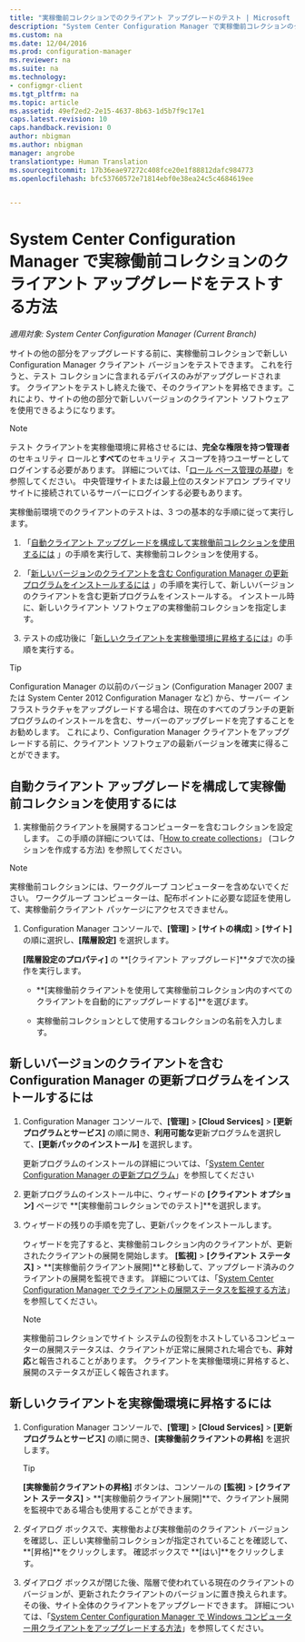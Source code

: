 ```yaml
---
title: "実稼働前コレクションでのクライアント アップグレードのテスト | Microsoft ドキュメント"
description: "System Center Configuration Manager で実稼働前コレクションのクライアント アップグレードをテストします。"
ms.custom: na
ms.date: 12/04/2016
ms.prod: configuration-manager
ms.reviewer: na
ms.suite: na
ms.technology:
- configmgr-client
ms.tgt_pltfrm: na
ms.topic: article
ms.assetid: 49ef2ed2-2e15-4637-8b63-1d5b7f9c17e1
caps.latest.revision: 10
caps.handback.revision: 0
author: nbigman
ms.author: nbigman
manager: angrobe
translationtype: Human Translation
ms.sourcegitcommit: 17b36eae97272c408fce20e1f88812dafc984773
ms.openlocfilehash: bfc53760572e71814ebf0e38ea24c5c4684619ee


---
```

# <a name="how-to-test-client-upgrades-in-a-preproduction-collection-in-system-center-configuration-manager"></a>System Center Configuration Manager で実稼働前コレクションのクライアント アップグレードをテストする方法

*適用対象: System Center Configuration Manager (Current Branch)*

サイトの他の部分をアップグレードする前に、実稼働前コレクションで新しい Configuration Manager クライアント バージョンをテストできます。  これを行うと、テスト コレクションに含まれるデバイスのみがアップグレードされます。 クライアントをテストし終えた後で、そのクライアントを昇格できます。これにより、サイトの他の部分で新しいバージョンのクライアント ソフトウェアを使用できるようになります。

> [!NOTE]
> テスト クライアントを実稼働環境に昇格させるには、**完全な権限を持つ管理者**のセキュリティ ロールと**すべて**のセキュリティ スコープを持つユーザーとしてログインする必要があります。 詳細については、「[ロール ベース管理の基礎](/sccm/core/understand/fundamentals-of-role-based-administration)」を参照してください。 中央管理サイトまたは最上位のスタンドアロン プライマリ サイトに接続されているサーバーにログインする必要もあります。

 実稼働前環境でのクライアントのテストは、3 つの基本的な手順に従って実行します。  

1.  「[自動クライアント アップグレードを構成して実稼働前コレクションを使用するには](#BKMK_config) 」の手順を実行して、実稼働前コレクションを使用する。  

2.  「[新しいバージョンのクライアントを含む Configuration Manager の更新プログラムをインストールするには](#BKMK_install) 」の手順を実行して、新しいバージョンのクライアントを含む更新プログラムをインストールする。 インストール時に、新しいクライアント ソフトウェアの実稼働前コレクションを指定します。  

3.  テストの成功後に「[新しいクライアントを実稼働環境に昇格するには](#BKMK_promote)」の手順を実行する。  

> [!TIP]  
>  Configuration Manager の以前のバージョン \(Configuration Manager 2007 または System Center 2012 Configuration Manager など\) から、サーバー インフラストラクチャをアップグレードする場合は、現在のすべてのブランチの更新プログラムのインストールを含む、サーバーのアップグレードを完了することをお勧めします。 これにより、Configuration Manager クライアントをアップグレードする前に、クライアント ソフトウェアの最新バージョンを確実に得ることができます。  

##  <a name="a-namebkmkconfiga-to-configure-automatic-client-upgrades-to-use-a-preproduction-collection"></a><a name="BKMK_config"></a> 自動クライアント アップグレードを構成して実稼働前コレクションを使用するには  

1. 実稼働前クライアントを展開するコンピューターを含むコレクションを設定します。 この手順の詳細については、「[How to create collections](..\collections\create-collections.md)」 (コレクションを作成する方法) を参照してください。

> [!NOTE]
> 実稼働前コレクションには、ワークグループ コンピューターを含めないでください。 ワークグループ コンピューターは、配布ポイントに必要な認証を使用して、実稼働前クライアント パッケージにアクセスできません。   

1.  Configuration Manager コンソールで、**[管理]** > **[サイトの構成]** > **[サイト]** の順に選択し、**[階層設定]** を選択します。  

     **[階層設定のプロパティ]** の **[クライアント アップグレード]**タブで次の操作を実行します。  

    -    **[実稼働前クライアントを使用して実稼働前コレクション内のすべてのクライアントを自動的にアップグレードする]**を選びます。  

    -   実稼働前コレクションとして使用するコレクションの名前を入力します。  


##  <a name="a-namebkmkinstalla-to-install-a-configuration-manager-update-that-includes-a-new-version-of-the-client"></a><a name="BKMK_install"></a> 新しいバージョンのクライアントを含む Configuration Manager の更新プログラムをインストールするには  

1.  Configuration Manager コンソールで、**[管理]** > **[Cloud Services]** > **[更新プログラムとサービス]** の順に開き、**利用可能な**更新プログラムを選択して、**[更新パックのインストール]** を選択します。  

     更新プログラムのインストールの詳細については、「[System Center Configuration Manager の更新プログラム](../../../../core/servers/manage/updates.md)」を参照してください  

2.  更新プログラムのインストール中に、ウィザードの **[クライアント オプション]** ページで **[実稼働前コレクションでのテスト]**を選択します。  

3.  ウィザードの残りの手順を完了し、更新パックをインストールします。  

     ウィザードを完了すると、実稼働前コレクション内のクライアントが、更新されたクライアントの展開を開始します。 **[監視]** > **[クライアント ステータス]** > **[実稼働前クライアント展開]**と移動して、アップグレード済みのクライアントの展開を監視できます。 詳細については、「[System Center Configuration Manager でクライアントの展開ステータスを監視する方法](../../../../core/clients/deploy/monitor-client-deployment-status.md)」を参照してください。

    > [!NOTE]
    > 実稼働前コレクションでサイト システムの役割をホストしているコンピューターの展開ステータスは、クライアントが正常に展開された場合でも、**非対応**と報告されることがあります。 クライアントを実稼働環境に昇格すると、展開のステータスが正しく報告されます。

##  <a name="a-namebkmkpromotea-to-promote-the-new-client-to-production"></a><a name="BKMK_promote"></a> 新しいクライアントを実稼働環境に昇格するには  

1.  Configuration Manager コンソールで、**[管理]** > **[Cloud Services]** > **[更新プログラムとサービス]** の順に開き、**[実稼働前クライアントの昇格]** を選択します。

    > [!TIP]
    > **[実稼働前クライアントの昇格]** ボタンは、コンソールの **[監視]** > **[クライアント ステータス]** > **[実稼働前クライアント展開]**で、クライアント展開を監視中である場合も使用することができます。

2.  ダイアログ ボックスで、実稼働および実稼働前のクライアント バージョンを確認し、正しい実稼働前コレクションが指定されていることを確認して、 **[昇格]**をクリックします。 確認ボックスで **[はい]**をクリックします。  

3.  ダイアログ ボックスが閉じた後、階層で使われている現在のクライアントのバージョンが、更新されたクライアントのバージョンに置き換えられます。 その後、サイト全体のクライアントをアップグレードできます。 詳細については、「[System Center Configuration Manager で Windows コンピューター用クライアントをアップグレードする方法](../../../../core/clients/manage/upgrade/upgrade-clients-for-windows-computers.md)」を参照してください。  



<!--HONumber=Dec16_HO3-->


